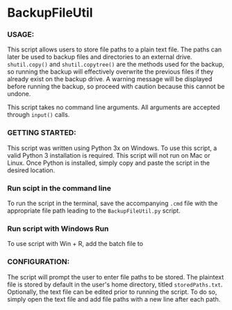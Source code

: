 # BackupFileUtil

### USAGE:

This script allows users to store file paths to a plain text file. The paths can later be used to backup files and directories to an external drive. `shutil.copy()` and `shutil.copytree()` are the methods used for the backup, so running the backup will effectively overwrite the previous files if they already exist on the backup drive. A warning message will be displayed before running the backup, so proceed with caution because this cannot be undone. 

This script takes no command line arguments. All arguments are accepted through `input()` calls.

### GETTING STARTED:

This script was written using Python 3x on Windows. To use this script, a valid Python 3 installation is required. This script will not run on Mac or Linux. Once Python is installed, simply copy and paste the script in the desired location. 

### Run scipt in the command line 

To run the script in the terminal, save the accompanying `.cmd` file with the appropriate file path leading to the `BackupFileUtil.py` script. 

### Run script with Windows Run

To use script with Win + R, add the batch file to 

### CONFIGURATION: 

The script will prompt the user to enter file paths to be stored. The plaintext file is stored by default in the user's home directory, titled `storedPaths.txt`. Optionally, the text file can be edited prior to running the script. To do so, simply open the text file and add file paths with a new line after each path. 
